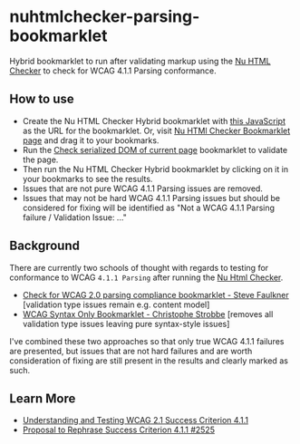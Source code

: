 # nuhtmlchecker-parsing-bookmarklet
Hybrid bookmarklet to run after validating markup using the [Nu HTML Checker](https://validator.w3.org/nu/about.html) to check for WCAG 4.1.1 Parsing conformance.

## How to use
- Create the Nu HTML Checker Hybrid bookmarklet with [this JavaScript](https://github.com/joe-watkins/nuhtmlchecker-parsing-bookmarklet/blob/main/nuhtmlchecker-parsing-bookmarklet.js) as the URL for the bookmarklet. Or, visit [Nu HTMl Checker Bookmarklet page](https://cdpn.io/pen/debug/JjvMzeO) and drag it to your bookmarks.
- Run the [Check serialized DOM of current page](https://validator.w3.org/nu/about.html) bookmarklet to validate the page.
- Then run the Nu HTML Checker Hybrid bookmarklet by clicking on it in your bookmarks to see the results.
- Issues that are not pure WCAG 4.1.1 Parsing issues are removed.
- Issues that may not be hard WCAG 4.1.1 Parsing issues but should be considered for fixing will be identified as "Not a WCAG 4.1.1 Parsing failure / Validation Issue: ..."

## Background
There are currently two schools of thought with regards to testing for conformance to WCAG `4.1.1 Parsing` after running the [Nu Html Checker](https://validator.w3.org/nu/). 

- [Check for WCAG 2.0 parsing compliance bookmarklet - Steve Faulkner](https://validator.w3.org/nu/about.html) [validation type issues remain e.g. content model]
- [WCAG Syntax Only Bookmarklet - Christophe Strobbe](https://cstrobbe.gitlab.io/A11yWorks/wcagtests/html5/sc_4.1.1_syntax/wcag-syntax-bookmarklet.html) [removes all validation type issues leaving pure syntax-style issues]

I've combined these two approaches so that only true WCAG 4.1.1 failures are presented, but issues that are not hard failures and are worth consideration of fixing are still present in the results and clearly marked as such.

## Learn More
- [Understanding and Testing WCAG 2.1 Success Criterion 4.1.1](https://cstrobbe.gitlab.io/A11yWorks/wcagtests/html5/sc_4.1.1_syntax/index.html)
- [Proposal to Rephrase Success Criterion 4.1.1 #2525](https://github.com/w3c/wcag/issues/2525)